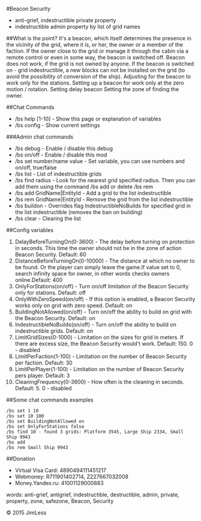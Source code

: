 #Beacon Security
- anti-grief, indestructible private property
- indestructible admin property by list of grid names

##What is the point?
It's a beacon, which itself determines the presence in the vicinity of the grid, where it is, or her, the owner or a member of the faction.
If the owner close to the grid or manage it through the cabin via a remote control or even in some way, the beacon is switched off.
Beacon does not work, if the grid is not owned by anyone.
If the beacon is switched on - grid indestructible, a new blocks can not be installed on the grid (to avoid the possibility of conversion of the ship).
Adjusting for the beacon to work only for the stations.
Setting up a beacon for work only at the zero motion / rotation.
Setting delay beacon
Setting the zone of finding the owner.

##Chat Commands
- /bs help [1-10] - Show this page or explanation of variables
- /bs config  - Show current settings

###Admin chat commands
- /bs debug - Enable / disable this debug
- /bs on/off - Enable / disable this mod
- /bs set number/name value - Set variable, you can use numbers and on/off, true/false
- /bs list - List of indestructible grids
- /bs find radius - Look for the nearest grid specified radius. Then you can add them using the command /bs add or delete /bs rem
- /bs add GridName|EntityId - Add a grid to the list indestructible
- /bs rem GridName|EntityId - Remove the grid from the list indestructible
- /bs buildon - Overrides flag IndestructibleNoBuilds for specified grid in the list indestructible (removes the ban on building) 
- /bs clear - Clearing the list

##Config variables
1. DelayBeforeTurningOn(0-3600) - The delay before turning on protection in seconds. This time the owner should not be in the zone of action Beacon Security. Default: 60
2. DistanceBeforeTurningOn(0-10000) - The distance at which no owner to be found. Or the player can simply leave the game.If value set to 0, search infinity space for owner, in other words checks owners online.Default: 400
3. OnlyForStations(on/off) - Turn on/off limitation of the Beacon Security only for stations. Default: off
4. OnlyWithZeroSpeed(on/off) -  If this option is enabled, a Beacon Security works only on grid with zero speed. Default: on
5. BuildingNotAllowed(on/off) - Turn on/off the ability to build on grid with the Beacon Security. Default: on
6. IndestructibleNoBuilds(on/off) - Turn on/off the ability to build on indestructible grids. Default: on
7. LimitGridSizes(0-1000) - Limitation on the sizes for grid in meters. If there are excess size, the Beacon Security would't work. Default: 150. 0 - disabled
8. LimitPerFaction(1-100) - Limitation on the number of Beacon Security per faction. Default: 30
9. LimitPerPlayer(1-100) - Limitation on the number of Beacon Security pers player. Default: 3
10. CleaningFrequency(0-3600) - How often is the cleaning in seconds. Default: 5. 0 - disabled

##Some chat commands examples
```
/bs set 1 10
/bs set 10 100
/bs set BuildingNotAllowed on
/bs set OnlyForStations false
/bs find 10 - found 3 grids: Platform 3545, Large Ship 2334, Small Ship 9943
/bs add
/bs rem Small Ship 9943
```


##Donation
- Virtual Visa Card: 4890494111451217
- Webmoney: R711901402714, Z227667032008
- Money.Yandex.ru: 41001129000883

words: anti-grief, antigrief, indestructible, destructible, admin, private, property, zone, safezone, Beacon, Security

© 2015 JimLess